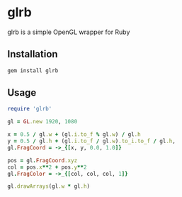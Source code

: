# glrb

glrb is a simple OpenGL wrapper for Ruby

## Installation

```ruby
gem install glrb
```

## Usage

```ruby
require 'glrb'

gl = GL.new 1920, 1080

x = 0.5 / gl.w + (gl.i.to_f % gl.w) / gl.h
y = 0.5 / gl.h + (gl.i.to_f / gl.w).to_i.to_f / gl.h,
gl.FragCoord = ->_{[x, y, 0.0, 1.0]}

pos = gl.FragCoord.xyz
col = pos.x**2 + pos.y**2
gl.FragColor = ->_{[col, col, col, 1]}

gl.drawArrays(gl.w * gl.h)
```
